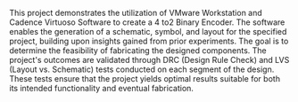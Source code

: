 This project demonstrates the utilization of VMware Workstation and Cadence Virtuoso Software to create a 4 to2 Binary Encoder. The software enables the generation of a schematic, symbol, and layout for the specified project, building upon insights gained from prior experiments. The goal is to determine the feasibility of fabricating the designed components. The project's outcomes are validated through DRC (Design Rule Check) and LVS (Layout vs. Schematic) tests conducted on each segment of the design. These tests ensure that the project yields optimal results suitable for both its intended functionality and eventual fabrication.
